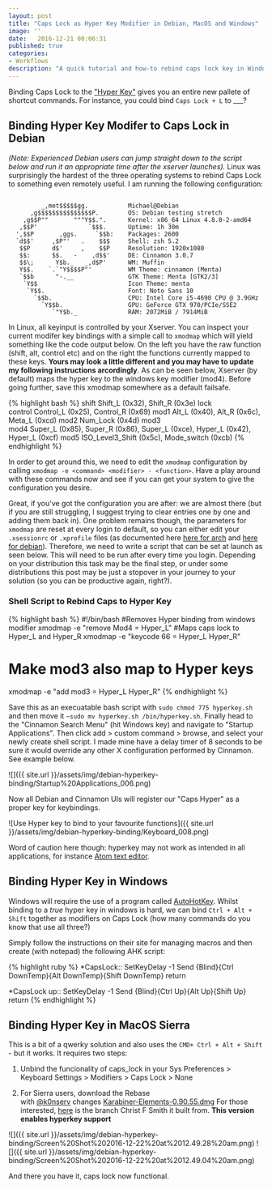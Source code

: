 ```yaml
---
layout: post
title: "Caps Lock as Hyper Key Modifier in Debian, MacOS and Windows"
image: ''
date:   2016-12-21 00:06:31
published: true
categories:
- Workflows
description: "A quick tutorial and how-to rebind caps lock key in Windows 10, MacOS and Debian."
---
```


Binding Caps Lock to the ["Hyper Key"](https://en.wikipedia.org/wiki/Modifier_key) gives you an entire new pallete of shortcut commands. For instance, you could bind `Caps Lock + L` to ___?

## Binding Hyper Key Modifer to Caps Lock in Debian

_(Note: Experienced Debian users can jump straight down to the script below and run it an appropriate time after the xserver launches)._ Linux was surprisingly the hardest of the three operating systems to rebind Caps Lock to something even remotely useful. I am running the following configuration:

~~~

         _,met$$$$$gg.           Michael@Debian
      ,g$$$$$$$$$$$$$$$P.        OS: Debian testing stretch
    ,g$$P""       """Y$$.".      Kernel: x86_64 Linux 4.8.0-2-amd64
   ,$$P'              `$$$.      Uptime: 1h 30m
  ',$$P       ,ggs.     `$$b:    Packages: 2600
  `d$$'     ,$P"'   .    $$$     Shell: zsh 5.2
   $$P      d$'     ,    $$P     Resolution: 1920x1080
   $$:      $$.   -    ,d$$'     DE: Cinnamon 3.0.7
   $$\;      Y$b._   _,d$P'      WM: Muffin
   Y$$.    `.`"Y$$$$P"'          WM Theme: cinnamon (Menta)
   `$$b      "-.__               GTK Theme: Menta [GTK2/3]
    `Y$$                         Icon Theme: menta
     `Y$$.                       Font: Noto Sans 10
       `$$b.                     CPU: Intel Core i5-4690 CPU @ 3.9GHz
         `Y$$b.                  GPU: GeForce GTX 970/PCIe/SSE2
            `"Y$b._              RAM: 2072MiB / 7914MiB
~~~

In Linux, all keyinput is controlled by your Xserver. You can inspect your current modifer key bindings with a simple call to `xmodmap` which will yield something like the code output below. On the left you have the raw function (shift, alt, control etc) and on the right the functions currently mapped to these keys. **Yours may look a little different and you may have to update my following instructions arcordingly**. As can be seen below, Xserver (by default) maps the hyper key to the windows key modifier (mod4). Before going further, save this xmodmap somewhere as a default failsafe.

{% highlight bash %}
shift       Shift_L (0x32),  Shift_R (0x3e)
lock      
control     Control_L (0x25),  Control_R (0x69)
mod1        Alt_L (0x40),  Alt_R (0x6c),  Meta_L (0xcd)
mod2        Num_Lock (0x4d)
mod3        
mod4        Super_L (0x85),  Super_R (0x86),  Super_L (0xce), Hyper_L (0x42),  Hyper_L (0xcf)
mod5        ISO_Level3_Shift (0x5c),  Mode_switch (0xcb)
{% endhighlight %}

In order to get around this, we need to edit the `xmodmap` configuration by calling `xmodmap -e <command> <modifier> - <function>`. Have a play around with these commands now and see if you can get your system to give the configuration you desire. 

Great, if you've got the configuration you are after: we are almost there (but if you are still struggling, I suggest trying to clear entries one by one and adding them back in). One  problem remains though, the parameters for `xmodmap` are reset at every login to default, so you can either edit your `.xsessionrc` or `.xprofile` files (as documented here [here for arch](https://bbs.archlinux.org/viewtopic.php?id=66453) and [here for debian](https://askubuntu.com/questions/54157/how-do-i-set-xmodmap-on-login)). Therefore, we need to write a script that can be set at launch as seen below. This will need to be run after every time you login. Depending on your distribution this task may be the final step, or under some distributions this post may be just a stopover in your journey to your solution (so you can be productive again, right?).

### Shell Script to Rebind Caps to Hyper Key

{% highlight bash %}
#!/bin/bash
#Removes Hyper binding from windows modifier
xmodmap -e "remove Mod4 = Hyper_L"
#Maps caps lock to Hyper_L and Hyper_R
xmodmap -e "keycode 66 = Hyper_L Hyper_R"
# Make mod3 also map to Hyper keys
xmodmap -e "add mod3 = Hyper_L Hyper_R"
{% endhighlight %}

Save this as an execuatable bash script with `sudo chmod 775 hyperkey.sh` and then move it `~sudo mv hyperkey.sh /bin/hyperkey.sh`. Finally head to the "Cinnamon Search Menu" (hit Windows key) and navigate to "Startup Applications". Then click add > custom command > browse, and select your newly create shell script. I made mine have a delay timer of 8 seconds to be sure it would override any other X configuration performed by Cinnamon. See example below.

![]({{ site.url }}/assets/img/debian-hyperkey-binding/Startup%20Applications_006.png)

Now all Debian and Cinnamon UIs will register our "Caps Hyper" as a proper key for keybindings. 

![Use Hyper key to bind to your favourite functions]({{ site.url }}/assets/img/debian-hyperkey-binding/Keyboard_008.png)

Word of caution here though: hyperkey may not work as intended in all applications, for instance [Atom text editor](https://atom.io).

## Binding Hyper Key in Windows

Windows will require the use of a program called [AutoHotKey](https://autohotkey.com/). Whilst binding to a _true_ hyper key in windows is hard, we can bind `Ctrl + Alt + Shift` together as modifiers on Caps Lock (how many commands do you know that use all three?)

Simply follow the instructions on their site for managing macros and then create (with notepad) the following AHK script:

{% highlight ruby %}
*CapsLock::
  SetKeyDelay -1
  Send {Blind}{Ctrl DownTemp}{Alt DownTemp}{Shift DownTemp}
return

*CapsLock up::
  SetKeyDelay -1
  Send {Blind}{Ctrl Up}{Alt Up}{Shift Up}
return
{% endhighlight %}

## Binding Hyper Key in MacOS Sierra

This is a bit of a qwerky solution and also uses the `CMD+ Ctrl + Alt + Shift ` - but it works. It requires two steps:

1. Unbind the funcionality of caps_lock in your Sys Preferences > Keyboard Settings > Modifiers > Caps Lock > None

2. For Sierra users, download the Rebase with [@k0nserv](https://github.com/k0nserv) changes [Karabiner-Elements-0.90.55.dmg](https://s3-us-west-2.amazonaws.com/mrooney-public/Karabiner-Elements-0.90.68.dmg) For those interested, [here](https://github.com/chrisfsmith/Karabiner-Elements/commits/cmd-alt-shift-ctrl-hyper) is the branch Christ F Smith it built from. **This version enables hyperkey support**

![]({{ site.url }}/assets/img/debian-hyperkey-binding/Screen%20Shot%202016-12-22%20at%2012.49.28%20am.png)
![]({{ site.url }}/assets/img/debian-hyperkey-binding/Screen%20Shot%202016-12-22%20at%2012.49.04%20am.png)

And there you have it, caps lock now functional.

